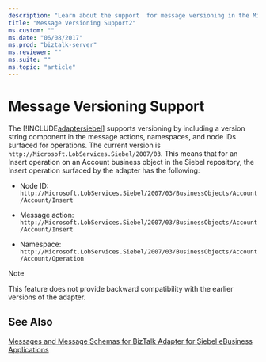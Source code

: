 ```yaml
---
description: "Learn about the support  for message versioning in the Microsoft BizTalk Adapter for Siebel eBusiness Applications."
title: "Message Versioning Support2"
ms.custom: ""
ms.date: "06/08/2017"
ms.prod: "biztalk-server"
ms.reviewer: ""
ms.suite: ""
ms.topic: "article"
---
```

# Message Versioning Support

The [!INCLUDE[adaptersiebel](../../includes/adaptersiebel-md.md)] supports versioning by including a version string component in the message actions, namespaces, and node IDs surfaced for operations. The current version is `http://Microsoft.LobServices.Siebel/2007/03`. This means that for an Insert operation on an Account business object in the Siebel repository, the Insert operation surfaced by the adapter has the following:  
  
- Node ID: `http://Microsoft.LobServices.Siebel/2007/03/BusinessObjects/Account/Account/Insert`  
  
- Message action: `http://Microsoft.LobServices.Siebel/2007/03/BusinessObjects/Account/Account/Insert`  
  
- Namespace: `http://Microsoft.LobServices.Siebel/2007/03/BusinessObjects/Account/Account/Operation`  
  
> [!NOTE]
> This feature does not provide backward compatibility with the earlier versions of the adapter.  
  
## See Also
  
[Messages and Message Schemas for BizTalk Adapter for Siebel eBusiness Applications](../../adapters-and-accelerators/adapter-siebel/messages-and-message-schemas-for-siebel-adapter-in-biztalk.md)
